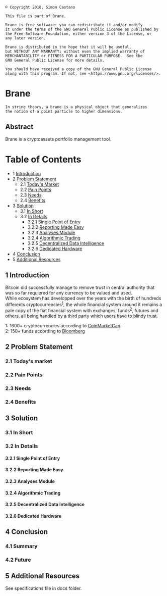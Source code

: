    © Copyright 2018, Simon Castano

    This file is part of Brane.
	
    Brane is free software: you can redistribute it and/or modify
    it under the terms of the GNU General Public License as published by
    the Free Software Foundation, either version 3 of the License, or
    any later version.

    Brane is distributed in the hope that it will be useful,
    but WITHOUT ANY WARRANTY; without even the implied warranty of
    MERCHANTABILITY or FITNESS FOR A PARTICULAR PURPOSE.  See the
    GNU General Public License for more details.

    You should have received a copy of the GNU General Public License
    along with this program. If not, see <https://www.gnu.org/licenses/>.
 

# Brane #

    In string theory, a brane is a physical object that generalizes
	the notion of a point particle to higher dimensions.

## Abstract ##

Brane is a cryptoassets portfolio management tool.

Table of Contents
=================
* 1 [Introduction](#1-introduction)
* 2 [Problem Statement](#2-problem-statement)
    * 2.1 [Today's Market](#21-today's-market)
    * 2.2 [Pain Points](#22-pain-points)
    * 2.3 [Needs](#23-needs)
    * 2.4 [Benefits](#24-benefits)
* 3 [Solution](#3-solution)
    * 3.1 [In Short](#31-in-short)
	* 3.2 [In Details](#32-in-details)
	    * 3.2.1 [Single Point of Entry](#321-single-point-of-entry)
		* 3.2.2 [Reporting Made Easy](#322-reporting-made-easy)
		* 3.2.3 [Analyses Module](#323-analyses-module)
		* 3.2.4 [Algorithmic Trading](#323-algorithic-trading)
		* 3.2.5 [Decentralized Data Intelligence](#324-decentralized-data-intelligence)
		* 3.2.6 [Dedicated Hardware](#326-dedicated-hardware)
* 4 [Conclusion](#4-conclusion)
* 5 [Additional Resources](#5-additional-resources)

## 1 Introduction ##

Bitcoin did successfully manage to remove trust in central authority that was so far requiered for any currency to be valued and used.  
While ecosystem has developped over the years with the birth of hundreds differents cryptocurrencies<sup>[1](#footnote1)</sup>, the whole financial system around it remains a pale copy of the fiat financial system with exchanges, funds<sup>[2](#footnote2)</sup>, futures and others, all being handled by a third party which users have to blindy trust.  



<a name="footnote1">1</a>: 1600+ cryptocurrencies according to [CoinMarketCap](#https://coinmarketcap.com/).  
<a name="footnote2">2</a>: 150+ funds according to [Bloomberg](#https://www.bloomberg.com/news/articles/2018-04-02/crypto-hedge-fund-bubble-begins-to-deflate-as-returns-tumble)  

## 2 Problem Statement ##

### 2.1 Today's market ###

### 2.2 Pain Points ###

### 2.3 Needs ###

### 2.4 Benefits ###

## 3 Solution ##

### 3.1 In Short ###

### 3.2 In Details ###

#### 3.2.1 Single Point of Entry ####

#### 3.2.2 Reporting Made Easy ####

#### 3.2.3 Analyses Module ####

#### 3.2.4 Algorithmic Trading ####

#### 3.2.5 Decentralized Data Intelligence ####

#### 3.2.6 Dedicated Hardware ####

## 4 Conclusion ##

### 4.1 Summary ###

### 4.2 Future ###

## 5 Additional Resources ##

See specifications file in docs folder.
